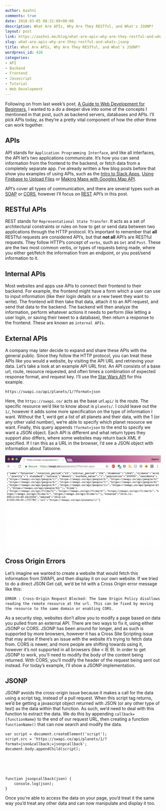 ```yaml
---
author: Aashni
comments: true
date: 2018-03-05 08:31:09+00:00
description: What Are APIs, Why Are They RESTful, and What's JSONP?
layout: post
link: https://aashni.me/blog/what-are-apis-why-are-they-restful-and-whats-jsonp/
slug: what-are-apis-why-are-they-restful-and-whats-jsonp
title: What Are APIs, Why Are They RESTful, and What's JSONP?
wordpress_id: 426
categories:
- API
- Backend
- Frontend
- Javascript
- Tutorial
- Web Development
---
```


Following on from last week’s post, [A Guide to Web Development for Beginners](https://aashni.me/blog/a-guide-to-web-development-for-beginners/), I wanted to a do a deeper dive into some of the concepts I mentioned in that post, such as backend servers, databases and APIs. I’ll pick APIs today, as they’re a pretty vital component of how the other three can work together. 



## APIs



API stands for `Application Programming Interface`, and like all interfaces, the API let’s two applications communicate. It’s how you can send information from the frontend to the backend, or fetch data from a completely separate app. I’ve already written a few blog posts before that show you examples of using APIs, such as the [Intro to Slack Apps](https://aashni.me/blog/an-intro-to-slack-apps/), [Using Firebase to Upload Files](hhttps://aashni.me/blog/using-firebase-to-upload-files/) or [Making Maps with Googles Map API](https://aashni.me/blog/making-maps-with-googles-map-api/).

API’s cover all types of communication, and there are several types such as [SOAP](https://en.wikipedia.org/wiki/SOAP) or [CORS](https://developer.mozilla.org/en-US/docs/Web/HTTP/CORS), however I’ll focus on [REST](https://developer.mozilla.org/en-US/docs/Glossary/REST) API’s in this post.



## RESTful APIs


REST stands for `Representational State Transfer`. It acts as a set of architectural constraints or rules on how to get or send data between two applications through the HTTP protocol. It’s important to remember that **all** RESTful requests are considered API’s, but that **not all** API’s are RESTful requests. They follow HTTP’s concept of `verbs`, such as `Get` and `Post`. These are the two most common verbs, or types of requests being made, where you either get/fetch the information from an endpoint, or you post/send information to it.



## Internal APIs


Most websites and apps use APIs to connect their frontend to their backend. For example, the frontend might have a form which a user can use to input information (like their login details or a new tweet they want to write). The frontend will then take that data, attach it to an API request, and send that data to the backend. The backend will then analyze the information, perform whatever actions it needs to perform (like letting a user login, or saving their tweet to a database), then return a response to the frontend. These are known as `internal APIs`.



## External APIs


A company may later decide to expand and share these APIs with the general public. Since they follow the HTTP protocol, you can treat these APIs like you would a website, by visiting the API URL and retrieving your data. Let’s take a look at an example API URL first. An API consists of a base url, route, resource requested, and often times a combination of expected response format, and request key. I’ll use the [Star Wars API](https://swapi.co) for this example.


    
    https://swapi.co/api/planets/1/?format=json



Here, the `https://swapi.co/` acts as the base url.`api/` is the route. The specific resource we’d like to know about is `planets/`. I could leave out the `1/`, however it adds some more specification on the type of information I want. Without the 1, we’d get a list of all planets and their data, with the 1 (or any other valid number), we’re able to specify which planet resource we want. Finally, this query appends `?format=json` to the end to specify we want a JSON object. Each API is different and what return types they support also differs, where some websites may return back XML if specified. If I ran this as a URL in the browser, I’d see a JSON object with information about Tatooine.

[![](./Screen-Shot-2018-03-05-at-2.57.17-AM-1024x601.png)](./Screen-Shot-2018-03-05-at-2.57.17-AM.png)



## Cross Origin Errors


Let’s imagine we wanted to create a website that would fetch this information from SWAPI, and then display it on our own website. If we tried to do a direct JSON Get call, we’d be hit with a Cross Origin error message like this:


    
    ERROR : Cross-Origin Request Blocked: The Same Origin Policy disallows reading the remote resource at the url. This can be fixed by moving the resource to the same domain or enabling CORS.



As a security step, websites don’t allow you to modify a page based on data you pulled from an external API. There are two ways to fix it, using either JSONP or CORS. JSONP has been around for longer, and as such is supported by more browsers, however it has a Cross Site Scripting issue that may arise if there’s an issue with the website it’s trying to fetch data from. CORS is newer, and more people are shifting towards using it, however it’s not supported in all browsers (like < IE 9). In order to get JSONP to work, you’ll need to modify the body of the content being returned. With CORS, you’ll modify the header of the request being sent out instead. For today’s example, I’ll show a JSONP implementation.



## JSONP


JSONP avoids the cross-origin issue because it makes a call for the data using a script tag, instead of a pull request. When this script tag returns, we’d be getting a javascript object returned with JSON (or any other type of text) as the data within that function. As such, we’d need to deal with this function to extract the data. We do this by appending `callback={functionName}` to the end of our request URL, then creating a function `functionName()` that can now search and modify the data.


    
    var script = document.createElement('script');
    script.src = 'https://swapi.co/api/planets/1/?format=json&callback;=jsonpcallback';
    document.body.appendChild(script);




    
    function jsonpcallback(json) {
        console.log(json);
    }



Once you’re able to access the data on your page, you’d treat it the same way you’d treat any other data and can now manipulate and display it too.
